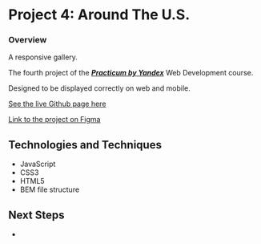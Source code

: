 # Project 4: Around The U.S.

### Overview

A responsive gallery.

The fourth project of the [***Practicum by Yandex***](https://practicum.yandex.com/) Web Development course.

Designed to be displayed correctly on web and mobile.

[See the live Github page here]()

[Link to the project on Figma](https://www.figma.com/file/SurN1jaeEQIhuZEDMhmWWf/Sprint-4-Around-The-U.S.-desktop-mobile?node-id=0%3A1)

## Technologies and Techniques
- JavaScript
- CSS3
- HTML5
- BEM file structure

## Next Steps
- 
